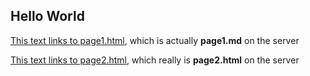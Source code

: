 <link href="style.css" rel="stylesheet"></link>

## Hello World

[This text links to page1.html](page1.html), 
which is actually **page1.md** on the server

[This text links to page2.html](page2.html), 
which really is **page2.html** on the server 

